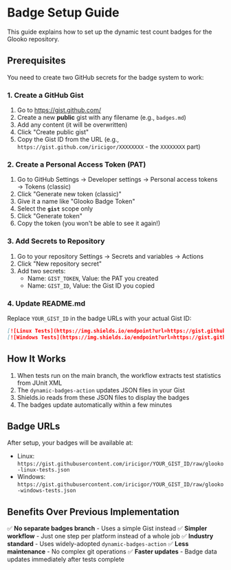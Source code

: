 # Badge Setup Guide

This guide explains how to set up the dynamic test count badges for the Glooko repository.

## Prerequisites

You need to create two GitHub secrets for the badge system to work:

### 1. Create a GitHub Gist

1. Go to https://gist.github.com/
2. Create a new **public** gist with any filename (e.g., `badges.md`)
3. Add any content (it will be overwritten)
4. Click "Create public gist"
5. Copy the Gist ID from the URL (e.g., `https://gist.github.com/iricigor/XXXXXXXX` - the `XXXXXXXX` part)

### 2. Create a Personal Access Token (PAT)

1. Go to GitHub Settings → Developer settings → Personal access tokens → Tokens (classic)
2. Click "Generate new token (classic)"
3. Give it a name like "Glooko Badge Token"
4. Select the **`gist`** scope only
5. Click "Generate token"
6. Copy the token (you won't be able to see it again!)

### 3. Add Secrets to Repository

1. Go to your repository Settings → Secrets and variables → Actions
2. Click "New repository secret"
3. Add two secrets:
   - Name: `GIST_TOKEN`, Value: the PAT you created
   - Name: `GIST_ID`, Value: the Gist ID you copied

### 4. Update README.md

Replace `YOUR_GIST_ID` in the badge URLs with your actual Gist ID:

```markdown
[![Linux Tests](https://img.shields.io/endpoint?url=https://gist.githubusercontent.com/iricigor/YOUR_GIST_ID/raw/glooko-linux-tests.json)](https://github.com/iricigor/Glooko/actions/workflows/test.yml)
[![Windows Tests](https://img.shields.io/endpoint?url=https://gist.githubusercontent.com/iricigor/YOUR_GIST_ID/raw/glooko-windows-tests.json)](https://github.com/iricigor/Glooko/actions/workflows/test.yml)
```

## How It Works

1. When tests run on the main branch, the workflow extracts test statistics from JUnit XML
2. The `dynamic-badges-action` updates JSON files in your Gist
3. Shields.io reads from these JSON files to display the badges
4. The badges update automatically within a few minutes

## Badge URLs

After setup, your badges will be available at:
- Linux: `https://gist.githubusercontent.com/iricigor/YOUR_GIST_ID/raw/glooko-linux-tests.json`
- Windows: `https://gist.githubusercontent.com/iricigor/YOUR_GIST_ID/raw/glooko-windows-tests.json`

## Benefits Over Previous Implementation

✅ **No separate badges branch** - Uses a simple Gist instead
✅ **Simpler workflow** - Just one step per platform instead of a whole job
✅ **Industry standard** - Uses widely-adopted `dynamic-badges-action`
✅ **Less maintenance** - No complex git operations
✅ **Faster updates** - Badge data updates immediately after tests complete
